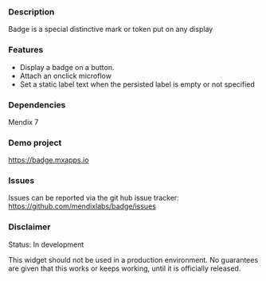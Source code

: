 ### Description

Badge is a special distinctive mark or token put on any display

### Features

 * Display a badge on a button.
 * Attach an onclick microflow 
 * Set a static label text when the persisted label is empty or not specified

### Dependencies

Mendix 7

### Demo project

https://badge.mxapps.io

### Issues

Issues can be reported via the git hub issue tracker:
https://github.com/mendixlabs/badge/issues

### Disclaimer

Status: In development

This widget should not be used in a production environment. No guarantees are given that this works or keeps working, until it is officially released.
